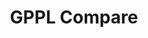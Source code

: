 ---
title: GPPL Compare

language_tabs: # must be one of https://git.io/vQNgJ
  - csharp: C#
  - python: Python
  - rust: Rust

toc_footers:
  - <p>GPPL<p>

includes:
  - gppl/introduction

search: true

code_clipboard: true

lang_switch: true

meta:
  - name: description
    content: General Purpose Programming Language Comparison
---